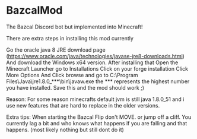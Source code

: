 # BazcalMod
The Bazcal Discord bot but implemented into Minecraft!


There are extra steps in installing this mod currently

Go the oracle java 8 JRE download page (https://www.oracle.com/java/technologies/javase-jre8-downloads.html)
And download the Windows x64 version. After installing that
Open the Minecraft Launcher go to Installations
Click on your forge installation
Click More Options
And Click browse and go to C:\Program Files\Java\jre1.8.0_***\bin\javaw.exe
the *** represents the highest number you have installed.
Save this and the mod should work ;)

Reason: For some reason minecrafts default jvm is still java 1.8.0_51
and i use new features that are hard to replace in the older versions.

Extra tips:
When starting the Bazcal Flip don't MOVE. or jump off a cliff. You currently lag a bit and who knows what happens if you are falling and that happens. (most likely nothing but still dont do it)

